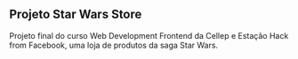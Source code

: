 ## Projeto Star Wars Store
Projeto final do curso Web Development Frontend da Cellep e Estação Hack from Facebook, uma loja de produtos da saga Star Wars.
